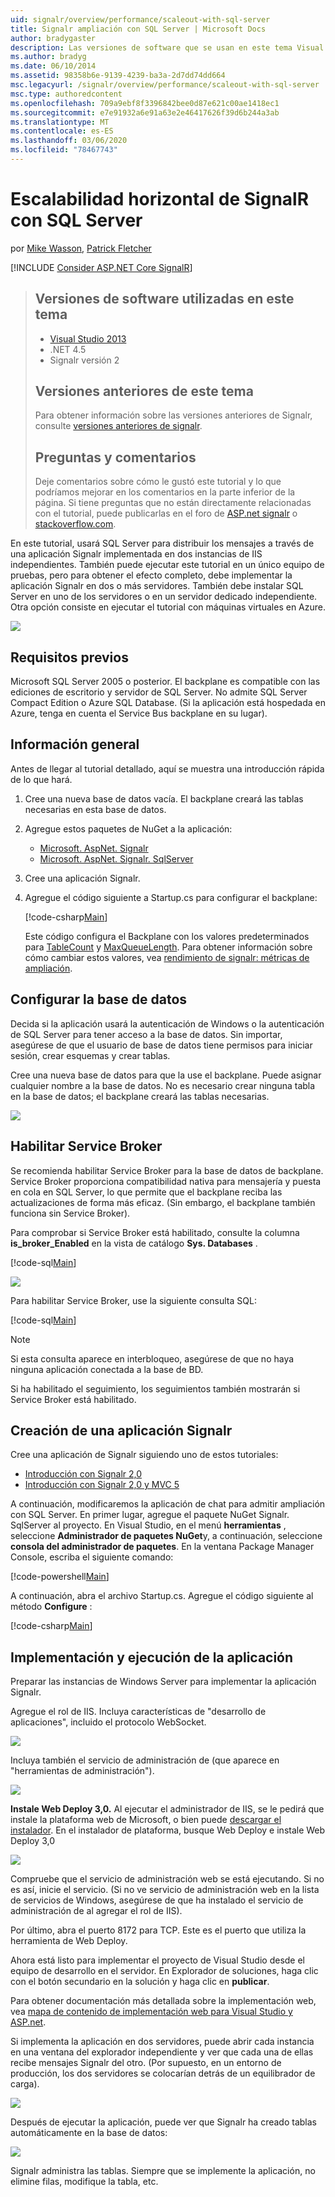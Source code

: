 ```yaml
---
uid: signalr/overview/performance/scaleout-with-sql-server
title: Signalr ampliación con SQL Server | Microsoft Docs
author: bradygaster
description: Las versiones de software que se usan en este tema Visual Studio 2013 versiones anteriores de .NET 4,5 Signalr, versión 2 de este tema, para obtener información acerca de las versiones anteriores de...
ms.author: bradyg
ms.date: 06/10/2014
ms.assetid: 98358b6e-9139-4239-ba3a-2d7dd74dd664
msc.legacyurl: /signalr/overview/performance/scaleout-with-sql-server
msc.type: authoredcontent
ms.openlocfilehash: 709a9ebf8f3396842bee0d87e621c00ae1418ec1
ms.sourcegitcommit: e7e91932a6e91a63e2e46417626f39d6b244a3ab
ms.translationtype: MT
ms.contentlocale: es-ES
ms.lasthandoff: 03/06/2020
ms.locfileid: "78467743"
---
```

# <a name="signalr-scaleout-with-sql-server"></a>Escalabilidad horizontal de SignalR con SQL Server

por [Mike Wasson](https://github.com/MikeWasson), [Patrick Fletcher](https://github.com/pfletcher)

[!INCLUDE [Consider ASP.NET Core SignalR](~/includes/signalr/signalr-version-disambiguation.md)]

> ## <a name="software-versions-used-in-this-topic"></a>Versiones de software utilizadas en este tema
>
>
> - [Visual Studio 2013](https://my.visualstudio.com/Downloads?q=visual%20studio%202013)
> - .NET 4.5
> - Signalr versión 2
>
>
>
> ## <a name="previous-versions-of-this-topic"></a>Versiones anteriores de este tema
>
> Para obtener información sobre las versiones anteriores de Signalr, consulte [versiones anteriores de signalr](../older-versions/index.md).
>
> ## <a name="questions-and-comments"></a>Preguntas y comentarios
>
> Deje comentarios sobre cómo le gustó este tutorial y lo que podríamos mejorar en los comentarios en la parte inferior de la página. Si tiene preguntas que no están directamente relacionadas con el tutorial, puede publicarlas en el foro de [ASP.net signalr](https://forums.asp.net/1254.aspx/1?ASP+NET+SignalR) o [stackoverflow.com](http://stackoverflow.com/).

En este tutorial, usará SQL Server para distribuir los mensajes a través de una aplicación Signalr implementada en dos instancias de IIS independientes. También puede ejecutar este tutorial en un único equipo de pruebas, pero para obtener el efecto completo, debe implementar la aplicación Signalr en dos o más servidores. También debe instalar SQL Server en uno de los servidores o en un servidor dedicado independiente. Otra opción consiste en ejecutar el tutorial con máquinas virtuales en Azure.

![](scaleout-with-sql-server/_static/image1.png)

## <a name="prerequisites"></a>Requisitos previos

Microsoft SQL Server 2005 o posterior. El backplane es compatible con las ediciones de escritorio y servidor de SQL Server. No admite SQL Server Compact Edition o Azure SQL Database. (Si la aplicación está hospedada en Azure, tenga en cuenta el Service Bus backplane en su lugar).

## <a name="overview"></a>Información general

Antes de llegar al tutorial detallado, aquí se muestra una introducción rápida de lo que hará.

1. Cree una nueva base de datos vacía. El backplane creará las tablas necesarias en esta base de datos.
2. Agregue estos paquetes de NuGet a la aplicación:

    - [Microsoft. AspNet. Signalr](http://nuget.org/packages/Microsoft.AspNet.SignalR)
    - [Microsoft. AspNet. Signalr. SqlServer](http://nuget.org/packages/Microsoft.AspNet.SignalR.SqlServer)
3. Cree una aplicación Signalr.
4. Agregue el código siguiente a Startup.cs para configurar el backplane:

    [!code-csharp[Main](scaleout-with-sql-server/samples/sample1.cs)]

   Este código configura el Backplane con los valores predeterminados para [TableCount](https://msdn.microsoft.com/library/microsoft.aspnet.signalr.sqlscaleoutconfiguration.tablecount(v=vs.118).aspx) y [MaxQueueLength](https://msdn.microsoft.com/library/microsoft.aspnet.signalr.messaging.scaleoutconfiguration.maxqueuelength(v=vs.118).aspx). Para obtener información sobre cómo cambiar estos valores, vea [rendimiento de signalr: métricas de ampliación](signalr-performance.md#scaleout_metrics).

## <a name="configure-the-database"></a>Configurar la base de datos

Decida si la aplicación usará la autenticación de Windows o la autenticación de SQL Server para tener acceso a la base de datos. Sin importar, asegúrese de que el usuario de base de datos tiene permisos para iniciar sesión, crear esquemas y crear tablas.

Cree una nueva base de datos para que la use el backplane. Puede asignar cualquier nombre a la base de datos. No es necesario crear ninguna tabla en la base de datos; el backplane creará las tablas necesarias.

![](scaleout-with-sql-server/_static/image2.png)

## <a name="enable-service-broker"></a>Habilitar Service Broker

Se recomienda habilitar Service Broker para la base de datos de backplane. Service Broker proporciona compatibilidad nativa para mensajería y puesta en cola en SQL Server, lo que permite que el backplane reciba las actualizaciones de forma más eficaz. (Sin embargo, el backplane también funciona sin Service Broker).

Para comprobar si Service Broker está habilitado, consulte la columna **is\_broker\_Enabled** en la vista de catálogo **Sys. Databases** .

[!code-sql[Main](scaleout-with-sql-server/samples/sample2.sql)]

![](scaleout-with-sql-server/_static/image3.png)

Para habilitar Service Broker, use la siguiente consulta SQL:

[!code-sql[Main](scaleout-with-sql-server/samples/sample3.sql)]

> [!NOTE]
> Si esta consulta aparece en interbloqueo, asegúrese de que no haya ninguna aplicación conectada a la base de BD.

Si ha habilitado el seguimiento, los seguimientos también mostrarán si Service Broker está habilitado.

## <a name="create-a-signalr-application"></a>Creación de una aplicación Signalr

Cree una aplicación de Signalr siguiendo uno de estos tutoriales:

- [Introducción con Signalr 2,0](../getting-started/tutorial-getting-started-with-signalr.md)
- [Introducción con Signalr 2,0 y MVC 5](../getting-started/tutorial-getting-started-with-signalr-and-mvc.md)

A continuación, modificaremos la aplicación de chat para admitir ampliación con SQL Server. En primer lugar, agregue el paquete NuGet Signalr. SqlServer al proyecto. En Visual Studio, en el menú **herramientas** , seleccione **Administrador de paquetes NuGet**y, a continuación, seleccione **consola del administrador de paquetes**. En la ventana Package Manager Console, escriba el siguiente comando:

[!code-powershell[Main](scaleout-with-sql-server/samples/sample4.ps1)]

A continuación, abra el archivo Startup.cs. Agregue el código siguiente al método **Configure** :

[!code-csharp[Main](scaleout-with-sql-server/samples/sample5.cs)]

## <a name="deploy-and-run-the-application"></a>Implementación y ejecución de la aplicación

Preparar las instancias de Windows Server para implementar la aplicación Signalr.

Agregue el rol de IIS. Incluya características de "desarrollo de aplicaciones", incluido el protocolo WebSocket.

![](scaleout-with-sql-server/_static/image4.png)

Incluya también el servicio de administración de (que aparece en "herramientas de administración").

![](scaleout-with-sql-server/_static/image5.png)

**Instale Web Deploy 3,0.** Al ejecutar el administrador de IIS, se le pedirá que instale la plataforma web de Microsoft, o bien puede [descargar el instalador](https://go.microsoft.com/fwlink/?LinkId=255386). En el instalador de plataforma, busque Web Deploy e instale Web Deploy 3,0

![](scaleout-with-sql-server/_static/image6.png)

Compruebe que el servicio de administración web se está ejecutando. Si no es así, inicie el servicio. (Si no ve servicio de administración web en la lista de servicios de Windows, asegúrese de que ha instalado el servicio de administración de al agregar el rol de IIS).

Por último, abra el puerto 8172 para TCP. Este es el puerto que utiliza la herramienta de Web Deploy.

Ahora está listo para implementar el proyecto de Visual Studio desde el equipo de desarrollo en el servidor. En Explorador de soluciones, haga clic con el botón secundario en la solución y haga clic en **publicar**.

Para obtener documentación más detallada sobre la implementación web, vea [mapa de contenido de implementación web para Visual Studio y ASP.net](../../../whitepapers/aspnet-web-deployment-content-map.md).

Si implementa la aplicación en dos servidores, puede abrir cada instancia en una ventana del explorador independiente y ver que cada una de ellas recibe mensajes Signalr del otro. (Por supuesto, en un entorno de producción, los dos servidores se colocarían detrás de un equilibrador de carga).

![](scaleout-with-sql-server/_static/image7.png)

Después de ejecutar la aplicación, puede ver que Signalr ha creado tablas automáticamente en la base de datos:

![](scaleout-with-sql-server/_static/image8.png)

Signalr administra las tablas. Siempre que se implemente la aplicación, no elimine filas, modifique la tabla, etc.
